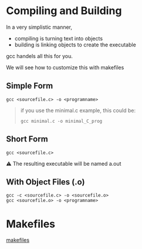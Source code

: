 # Compiling and Building

In a very simplistic manner,
- compiling is turning text into objects
- building is linking objects to create the executable

gcc handels all this for you.

We will see how to customize this with makefiles


## Simple Form
`gcc <sourcefile.c> -o <programname>`
> if you use the minimal.c example, this could be:
>
> `gcc minimal.c -o minimal_C_prog`
> 

## Short Form
`gcc <sourcefile.c>`

⚠️ The resulting executable will be named a.out

## With Object Files (.o)
```
gcc -c <sourcefile.c> -o <sourcefile.o>
gcc <sourcefile.o> -o <programname>

```
# Makefiles

[makefiles](../../Tools/Makefiles.md)
